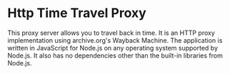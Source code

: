 # Http Time Travel Proxy

This proxy server allows you to travel back in time. It is an HTTP proxy implementation using archive.org's Wayback Machine. The application is written in JavaScript for Node.js on any operating system supported by Node.js. It also has no dependencies other than the built-in libraries from Node.js.